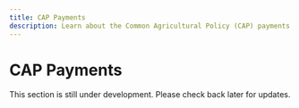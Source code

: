 ```yaml
---
title: CAP Payments
description: Learn about the Common Agricultural Policy (CAP) payments and how they can benefit camelina growers.
---
```

# CAP Payments

This section is still under development. Please check back later for updates.
